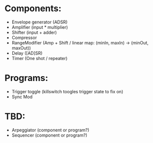 # Components:
- Envelope generator (ADSR)
- Amplifier (input * multiplier)
- Shifter (input + adder)
- Compressor
- RangeModifier (Amp + Shift / linear map: (minIn, maxIn) -> (minOut, maxOut))
- Delay ([AD]SR)
- Timer (One shot / repeater)


# Programs:
- Trigger toggle (killswitch toogles trigger state to fix on)
- Sync Mod


# TBD:
- Arpeggiator (component or program?)
- Sequencer (component or program?)


